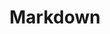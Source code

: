---
title: Markdown
name: markdown
description: A system to format plain text content.
external: "https://guides.github.com/features/mastering-markdown/"
---